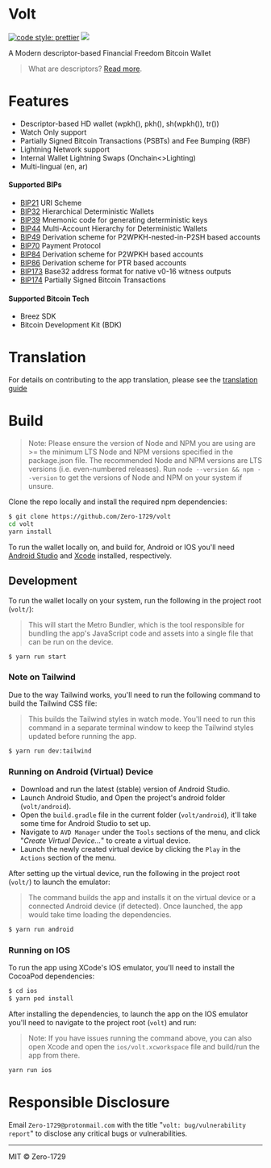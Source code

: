 # Volt

[![code style: prettier](https://img.shields.io/badge/code_style-prettier-ff69b4.svg?style=flat-square)](https://github.com/prettier/prettier)
![](https://camo.githubusercontent.com/bb4c8c469821e7b1e3f2998bf0c183f700a6597106e2c28c0e62f44b2f53e710/68747470733a2f2f696d672e736869656c64732e696f2f62616467652f6c6963656e73652d4d49542d3233323332332e7376673f7374796c653d666c61742d737175617265)

A Modern descriptor-based Financial Freedom Bitcoin Wallet

> What are descriptors? [Read more](https://github.com/bitcoin/bitcoin/blob/master/doc/descriptors.md).

# Features

- Descriptor-based HD wallet (wpkh(), pkh(), sh(wpkh()), tr())
- Watch Only support
- Partially Signed Bitcoin Transactions (PSBTs) and Fee Bumping (RBF)
- Lightning Network support
- Internal Wallet Lightning Swaps (Onchain<>Lighting)
- Multi-lingual (en, ar)

#### Supported BIPs

- [BIP21](https://github.com/bitcoin/bips/blob/master/bip-0021.mediawiki) URI Scheme
- [BIP32](https://github.com/bitcoin/bips/blob/master/bip-0032.mediawiki) Hierarchical Deterministic Wallets
- [BIP39](https://github.com/bitcoin/bips/blob/master/bip-0039.mediawiki) Mnemonic code for generating deterministic keys
- [BIP44](https://github.com/bitcoin/bips/blob/master/bip-0044.mediawiki) Multi-Account Hierarchy for Deterministic Wallets
- [BIP49](https://github.com/bitcoin/bips/blob/master/bip-0049.mediawiki) Derivation scheme for P2WPKH-nested-in-P2SH based accounts
- [BIP70](https://github.com/bitcoin/bips/blob/master/bip-0070.mediawiki) Payment Protocol
- [BIP84](https://github.com/bitcoin/bips/blob/master/bip-0084.mediawiki) Derivation scheme for P2WPKH based accounts
- [BIP86](https://github.com/bitcoin/bips/blob/master/bip-0086.mediawiki) Derivation scheme for PTR based accounts
- [BIP173](https://github.com/bitcoin/bips/blob/master/bip-0173.mediawiki) Base32 address format for native v0-16 witness outputs
- [BIP174](https://github.com/bitcoin/bips/blob/master/bip-0174.mediawiki) Partially Signed Bitcoin Transactions

#### Supported Bitcoin Tech

- Breez SDK
- Bitcoin Development Kit (BDK)

# Translation

For details on contributing to the app translation, please see the [translation guide](./CONTRIBUTING.md#translation)

# Build

> Note: Please ensure the version of Node and NPM you are using are >= the minimum LTS Node and NPM versions specified in the package.json file. The recommended Node and NPM versions are LTS versions (i.e. even-numbered releases). Run `node --version && npm --version` to get the versions of Node and NPM on your system if unsure.

Clone the repo locally and install the required npm dependencies:

```sh
$ git clone https://github.com/Zero-1729/volt
cd volt
yarn install
```

To run the wallet locally on, and build for, Android or IOS you'll need [Android Studio](https://developer.android.com/studio/) and [Xcode](https://developer.apple.com/xcode/resources/) installed, respectively. 

## Development

To run the wallet locally on your system, run the following in the project root (`volt/`):

> This will start the Metro Bundler, which is the tool responsible for bundling the app's JavaScript code and assets into a single file that can be run on the device.

```sh
$ yarn run start
```

### Note on Tailwind

Due to the way Tailwind works, you'll need to run the following command to build the Tailwind CSS file:

> This builds the Tailwind styles in watch mode. You'll need to run this command in a separate terminal window to keep the Tailwind styles updated before running the app.

```sh
$ yarn run dev:tailwind
```


### Running on Android (Virtual) Device

- Download and run the latest (stable) version of Android Studio.
- Launch Android Studio, and Open the project's android folder (`volt/android`).
- Open the `build.gradle` file in the current folder (`volt/android`), it'll take some time for Android Studio to set up.
- Navigate to `AVD Manager` under the `Tools` sections of the menu, and click "*Create Virtual Device...*" to create a virtual device.
- Launch the newly created virtual device by clicking the `Play` in the `Actions` section of the menu.

After setting up the virtual device, run the following in the project root (`volt/`) to launch the emulator:

> The command builds the app and installs it on the virtual device or a connected Android device (if detected). Once launched, the app would take time loading the dependencies. 

```sh
$ yarn run android
```

### Running on IOS

To run the app using XCode's IOS emulator, you'll need to install the CocoaPod dependencies:

```sh
$ cd ios
$ yarn pod install
```

After installing the dependencies, to launch the app on the IOS emulator you'll need to navigate to the project root (`volt`) and run:

> Note: If you have issues running the command above, you can also open Xcode and open the `ios/volt.xcworkspace` file and build/run the app from there.

```sh
yarn run ios
```

# Responsible Disclosure

Email `Zero-1729@protonmail.com` with the title "`volt: bug/vulnerability report`" to disclose any critical bugs or vulnerabilities.

---

MIT &copy; Zero-1729
